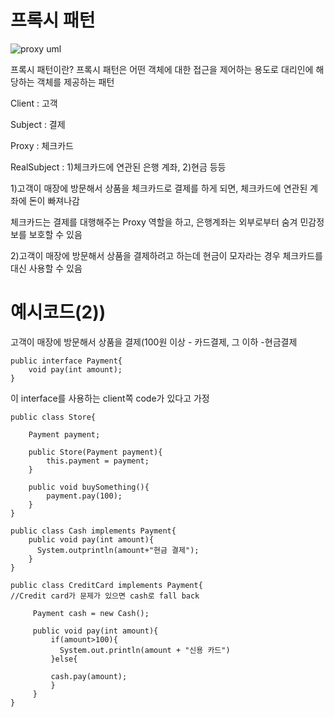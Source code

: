 # 프록시 패턴
![proxy uml](https://user-images.githubusercontent.com/40292371/235812878-6c849bbc-f8ad-4506-b224-8337d7c4f203.png)

프록시 패턴이란? 프록시 패턴은 어떤 객체에 대한 접근을 제어하는 용도로 대리인에 해당하는 객체를 제공하는 패턴


Client : 고객


Subject : 결제


Proxy : 체크카드


RealSubject : 1)체크카드에 연관된 은행 계좌, 2)현금 등등


1)고객이 매장에 방문해서 상품을 체크카드로 결제를 하게 되면, 체크카드에 연관된 계좌에 돈이 빠져나감


체크카드는 결제를 대행해주는 Proxy 역할을 하고, 은행계좌는 외부로부터 숨겨 민감정보를 보호할 수 있음

2)고객이 매장에 방문해서 상품을 결제하려고 하는데 현금이 모자라는 경우 체크카드를 대신 사용할 수 있음

# 예시코드(2))

고객이 매장에 방문해서 상품을 결제(100원 이상 - 카드결제, 그 이하 -현금결제

```
public interface Payment{
    void pay(int amount);
}
```

이 interface를 사용하는 client쪽 code가 있다고 가정

```
public class Store{
    
    Payment payment;
    
    public Store(Payment payment){
        this.payment = payment;
    }
    
    public void buySomething(){
        payment.pay(100);
    }
}
```
```
public class Cash implements Payment{
    public void pay(int amount){
      System.outprintln(amount+"현금 결제");
    }    
}
```
```
public class CreditCard implements Payment{
//Credit card가 문제가 있으면 cash로 fall back

     Payment cash = new Cash();
   
     public void pay(int amount){
         if(amount>100){
           System.out.println(amount + "신용 카드")
         }else{
         
         cash.pay(amount);
         }
     }
}
```
 
